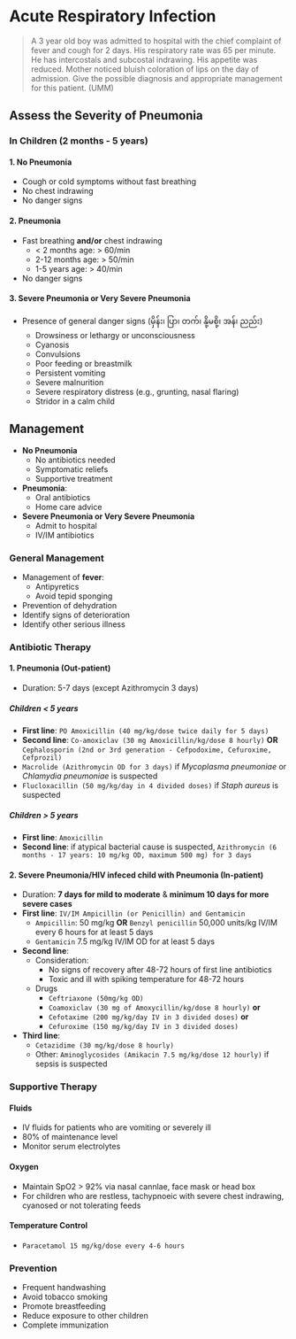 # Acute Respiratory Infection

> A 3 year old boy was admitted to hospital with the chief complaint of fever and cough for 2 days. His respiratory rate was 65 per minute. He has intercostals and subcostal indrawing. His appetite was reduced. Mother noticed bluish coloration of lips on the day of admission. Give the possible diagnosis and appropriate management for this patient. (UMM)

## Assess the Severity of Pneumonia

### In Children (2 months - 5 years)

#### 1. No Pneumonia

- Cough or cold symptoms without fast breathing
- No chest indrawing
- No danger signs

#### 2. Pneumonia

- Fast breathing **and/or** chest indrawing
  - < 2 months age: > 60/min
  - 2-12 months age: > 50/min
  - 1-5 years age: > 40/min
- No danger signs

#### 3. Severe Pneumonia or Very Severe Pneumonia

- Presence of general danger signs (မှိန်း၊ ပြာ၊ တက်၊ နို့မစို့၊ အန်၊ ညည်း)
  - Drowsiness or lethargy or unconsciousness
  - Cyanosis
  - Convulsions
  - Poor feeding or breastmilk
  - Persistent vomiting
  - Severe malnurition
  - Severe respiratory distress (e.g., grunting, nasal flaring)
  - Stridor in a calm child

## Management

- **No Pneumonia**
  - No antibiotics needed
  - Symptomatic reliefs
  - Supportive treatment
- **Pneumonia**:
  - Oral antibiotics
  - Home care advice
- **Severe Pneumonia or Very Severe Pneumonia**
  - Admit to hospital
  - IV/IM antibiotics

### General Management

- Management of **fever**:
  - Antipyretics
  - Avoid tepid sponging
- Prevention of dehydration
- Identify signs of deterioration
- Identify other serious illness

### Antibiotic Therapy

#### 1. Pneumonia (Out-patient)

- Duration: 5-7 days (except Azithromycin 3 days)

##### Children < 5 years

- **First line**: `PO Amoxicillin (40 mg/kg/dose twice daily for 5 days)`
- **Second line**: `Co-amoxiclav (30 mg Amoxicillin/kg/dose 8 hourly)` **OR** `Cephalosporin (2nd or 3rd generation - Cefpodoxime, Cefuroxime, Cefprozil)`
- `Macrolide (Azithromycin OD for 3 days)` if _Mycoplasma pneumoniae_ or _Chlamydia pneumoniae_ is suspected
- `Flucloxacillin (50 mg/kg/day in 4 divided doses)` if _Staph aureus_ is suspected

##### Children > 5 years

- **First line**: `Amoxicillin`
- **Second line**: if atypical bacterial cause is suspected, `Azithromycin (6 months - 17 years: 10 mg/kg OD, maximum 500 mg) for 3 days`

#### 2. Severe Pneumonia/HIV infeced child with Pneumonia (In-patient)

- Duration: **7 days for mild to moderate** & **minimum 10 days for more severe cases**
- **First line**: `IV/IM Ampicillin (or Penicillin) and Gentamicin`
  - `Ampicillin`: 50 mg/kg **OR** `Benzyl penicillin` 50,000 units/kg IV/IM every 6 hours for at least 5 days
  - `Gentamicin` 7.5 mg/kg IV/IM OD for at least 5 days
- **Second line**:
  - Consideration:
    - No signs of recovery after 48-72 hours of first line antibiotics
    - Toxic and ill with spiking temperature for 48-72 hours
  - Drugs
    - `Ceftriaxone (50mg/kg OD)`
    - `Coamoxiclav (30 mg of Amoxycillin/kg/dose 8 hourly)` **or**
    - `Cefotaxime (200 mg/kg/day IV in 3 divided doses)` **or**
    - `Cefuroxime (150 mg/kg/day IV in 3 divided doses)`
- **Third line**:
  - `Cetazidime (30 mg/kg/dose 8 hourly)`
  - Other: `Aminoglycosides (Amikacin 7.5 mg/kg/dose 12 hourly)` if sepsis is suspected

### Supportive Therapy

#### Fluids

- IV fluids for patients who are vomiting or severely ill
- 80% of maintenance level
- Monitor serum electrolytes

#### Oxygen

- Maintain SpO2 > 92% via nasal cannlae, face mask or head box
- For children who are restless, tachypnoeic with severe chest indrawing, cyanosed or not tolerating feeds

#### Temperature Control

- `Paracetamol 15 mg/kg/dose every 4-6 hours`

### Prevention

- Frequent handwashing
- Avoid tobacco smoking
- Promote breastfeeding
- Reduce exposure to other children
- Complete immunization
